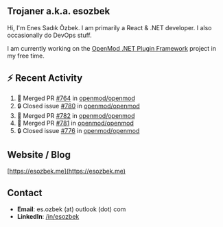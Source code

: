 ##  Trojaner a.k.a. esozbek
Hi, I'm Enes Sadık Özbek. I am primarily a React & .NET developer. I also occasionally do DevOps stuff.

I am currently working on the [OpenMod .NET Plugin Framework](https://github.com/openmod/openmod) project in my free time. 

## :zap: Recent Activity

<!--START_SECTION:activity-->
1. 🎉 Merged PR [#764](https://github.com/openmod/openmod/pull/764) in [openmod/openmod](https://github.com/openmod/openmod)
2. 🔒 Closed issue [#780](https://github.com/openmod/openmod/issues/780) in [openmod/openmod](https://github.com/openmod/openmod)
3. 🎉 Merged PR [#782](https://github.com/openmod/openmod/pull/782) in [openmod/openmod](https://github.com/openmod/openmod)
4. 🎉 Merged PR [#781](https://github.com/openmod/openmod/pull/781) in [openmod/openmod](https://github.com/openmod/openmod)
5. 🔒 Closed issue [#776](https://github.com/openmod/openmod/issues/776) in [openmod/openmod](https://github.com/openmod/openmod)
<!--END_SECTION:activity-->

## Website / Blog
[https://esozbek.me](https://esozbek.me)

## Contact
- **Email**: es.ozbek (at) outlook (dot) com
- **LinkedIn**: [/in/esozbek](https://linkedin.com/in/esozbek)
